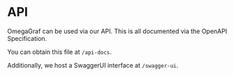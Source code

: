 # API

OmegaGraf can be used via our API. This is all documented via the OpenAPI Specification.

You can obtain this file at `/api-docs`.

Additionally, we host a SwaggerUI interface at `/swagger-ui`.
